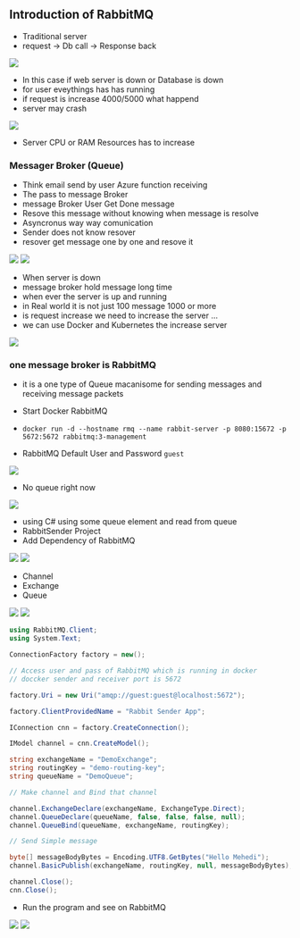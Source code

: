 
## Introduction of RabbitMQ

- Traditional server 
- request -> Db call -> Response back 

<img src="img/001.png">

- In this case if web server is down or Database is down 
- for user eveythings has has running 
- if request is increase 4000/5000 what happend
- server may crash 

<img src="img/002.png">

- Server CPU or RAM Resources has to increase

### Messager Broker (Queue)

- Think email send by user Azure function receiving
- The pass to message Broker 
- message Broker User Get Done message 
- Resove this message  without knowing when message is resolve 
- Asyncronus way way comunication 
- Sender does not know resover 
- resover get message one by one and resove it 


<img src="img/003.png">
<img src="img/004.png">

- When server is down 
- message broker hold message long time 
- when ever the server is up and running 
- in Real world it is not just 100 message 1000 or more 
- is request increase we need to increase the server ...
- we can use Docker and Kubernetes the increase server 

<img src="img/005.png">

### one message broker is RabbitMQ

- it is a one type of Queue macanisome for sending messages and receiving message packets


- Start Docker RabbitMQ 

- `docker run -d --hostname rmq --name rabbit-server -p 8080:15672 -p 5672:5672 rabbitmq:3-management`

- RabbitMQ Default User and Password  `guest`

<img src="img/006.png">

- No queue right now 

<img src="img/007.png">

- using C# using some queue element and read from queue 
- RabbitSender Project 
- Add Dependency of RabbitMQ

<img src="img/008.png">
<img src="img/009.png">

- Channel 
- Exchange
- Queue 

<img src="img/010.png">
<img src="img/011.png">

```C#
using RabbitMQ.Client;
using System.Text;

ConnectionFactory factory = new();

// Access user and pass of RabbitMQ which is running in docker 
// doccker sender and receiver port is 5672

factory.Uri = new Uri("amqp://guest:guest@localhost:5672");

factory.ClientProvidedName = "Rabbit Sender App";

IConnection cnn = factory.CreateConnection();

IModel channel = cnn.CreateModel();

string exchangeName = "DemoExchange";
string routingKey = "demo-routing-key";
string queueName = "DemoQueue";

// Make channel and Bind that channel 

channel.ExchangeDeclare(exchangeName, ExchangeType.Direct);
channel.QueueDeclare(queueName, false, false, false, null);
channel.QueueBind(queueName, exchangeName, routingKey);

// Send Simple message

byte[] messageBodyBytes = Encoding.UTF8.GetBytes("Hello Mehedi");
channel.BasicPublish(exchangeName, routingKey, null, messageBodyBytes);

channel.Close();
cnn.Close();

```

- Run the program and see on RabbitMQ

<img src="img/012.png">
<img src="img/013.png">